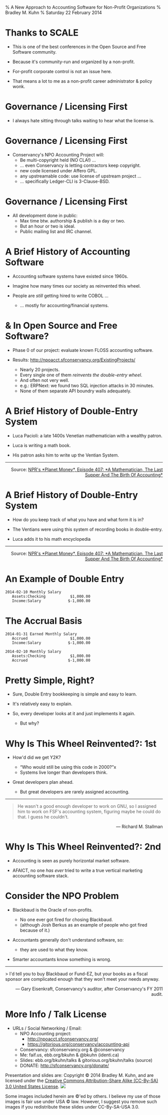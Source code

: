 % A New Approach to Accounting Software for Non-Profit Organizations
% Bradley M. Kuhn
% Saturday 22 February 2014

# Thanks to SCALE

+ This is one of the best conferences in the Open Source and Free Software community.

+ Because it's community-run and organized by a non-profit.

+ For-profit corporate control is not an issue here.

+ That means a lot to me as a non-profit career administrator &amp; policy wonk.

# Governance / Licensing First

+ I always hate sitting through talks waiting to hear what the license is.

# Governance / Licensing First

+ Conservancy's NPO Accounting Project will:
     + Be multi-copyright held (NO CLA!) &hellip;
     + &hellip; even Conservancy is letting contractors keep copyright.
     + new code licensed under Affero GPL.
     + any upstreamable code: use license of upstream project &hellip;
     + &hellip; specifically Ledger-CLI is 3-Clause-BSD.

# Governance / Licensing First

+ All development done in public:
     + Max time btw. authorship &amp; publish is a day or two.
     + But an hour or two is ideal.
     + Public mailing list and IRC channel.

# A Brief History of Accounting Software

+ Accounting software systems have existed since 1960s.

+ Imagine how many times our society as reinvented this wheel.

+ People are *still* getting hired to write COBOL &hellip;
     + &hellip; mostly for accounting/financial systems.

# &amp; In Open Source and Free Software?

+ Phase 0 of our project: evaluate known FLOSS accounting software.

+ Results: http://npoacct.sfconservancy.org/ExistingProjects/
     + Nearly 20 projects.
     + Every single one of them *reinvents the double-entry wheel*.
     + And often not very well.
     + e.g.: ERPNext: we found two SQL injection attacks in 30 minutes.
     + None of them separate API boundry walls adequately.
 
# A Brief History of Double-Entry System

+ Luca Pacioli: a late 1400s Venetian mathematician with a wealthy patron.

+ Luca is writing a math book.

+ His patron asks him to write up the Ventian System.

<hr/>
<span class="fitonslide">
<p align=right>
Source: <a href="http://www.npr.org/blogs/money/2013/10/18/237169497/episode-407-a-mathematician-the-last-supper-and-the-birth-of-accounting">NPR's *Planet Money*, Episode 407: *A Mathematician, The Last Supper And The Birth Of Accounting*</a>
</p>
</span>

# A Brief History of Double-Entry System

+ How do you keep track of what you have and what form it is in?

+ The Ventians were using this system of recording books in double-entry.

+ Luca adds it to his math encyclopedia

<hr/>
<span class="fitonslide">
<p align=right>
Source: <a href="http://www.npr.org/blogs/money/2013/10/18/237169497/episode-407-a-mathematician-the-last-supper-and-the-birth-of-accounting">NPR's *Planet Money*, Episode 407: *A Mathematician, The Last Supper And The Birth Of Accounting*</a>
</p>
</span>


#  An Example of Double Entry

    2014-02-10 Monthly Salary
       Assets:Checking           $1,000.00
       Income:Salary            $-1,000.00

# The Accrual Basis

    2014-01-31 Earned Monthly Salary
       Accrued                   $1,000.00
       Income:Salary            $-1,000.00

    2014-02-10 Monthly Salary
       Assets:Checking           $1,000.00
       Accrued                  $-1,000.00

# Pretty Simple, Right?

+ Sure, Double Entry bookkeeping is simple and easy to learn.

+ It's relatively easy to explain.

+ So, every developer looks at it and just implements it again.
     + But why?

# Why Is This Wheel Reinvented?: 1st

+ How'd did we get Y2K?
     + &ldquo;Who would still be using this code in 2000?&rdquo;x
     + Systems live longer than developers think.

+ Great developers plan ahead.
     + But great developers are rarely assigned accounting.

<hr/>

> He wasn't a good enough developer to work on GNU, so I assigned him to work on FSF's accounting system, figuring maybe he could do that.  I guess he couldn't.

<span class="fitonslide">
<p align=right>
 &mdash; Richard M. Stallman
</p>
</span>

# Why Is This Wheel Reinvented?: 2nd

+ Accounting is seen as purely horizontal market software.

+ AFAICT, no one *has ever* tried to write a true vertical marketing accounting software stack.

# Consider the NPO Problem

+ Blackbaud is the Oracle of non-profits.
    + No one ever got fired for chosing Blackbaud.
    + (although Josh Berkus as an example of people who got fired because of it.)

+ Accountants generally don't understand software, so:
    + they are used to what they know.

+ Smarter accountants know something is wrong.

<hr/>
> I'd tell you to buy Blackbaud or Fund-EZ, but your books as a fiscal sponsor are complicated enough that they won't meet your needs anyway.

<span class="fitonslide">
<p align=right>
 &mdash; Gary Eisenkraft, Conservancy's auditor, after Conservancy's FY 2011 audit.
</p>
</span>

# More Info / Talk License

+ URLs / Social Networking / Email:
     - NPO Accounting project:
          + http://npoacct.sfconservancy.org/
          + https://gitorious.org/conservancy/accounting-api
     - Conservancy: sfconservancy.org &amp; @conservancy
     - Me: faif.us, ebb.org/bkuhn &amp; @bkuhn (identi.ca)
     - Slides: ebb.org/bkuhn/talks &amp; gitorious.org/bkuhn/talks (source)
     - DONATE: http://sfconservancy.org/donate/

<span class="fitonslide">
<p>Presentation and slides are: Copyright &copy; 2014 Bradley M. Kuhn, and are licensed under the <a href="http://creativecommons.org/licenses/by-sa/3.0/usa/">Creative Commons Attribution-Share Alike (CC-By-SA) 3.0 United States License</a>. <img src="cc-by-sa-3-0_88x31.png"/></p>

<p>Some images included herein are &copy;'ed by others. I believe my use of those images is fair use under USA &copy; law.  However, I suggest you remove such images if you redistribute these slides under CC-By-SA-USA 3.0.
</p>
</span>
